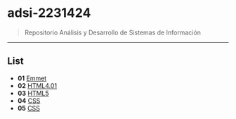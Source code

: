 # adsi-2231424
> Repositorio Análisis y Desarrollo de Sistemas de Información
---
## List

- **01** [Emmet](01-emmet/)
- **02** [HTML4.01](02-html4.01/)
- **03** [HTML5](02-html5/)
- **04** [CSS](03-css2.1/)
- **05** [CSS](03-css3/)